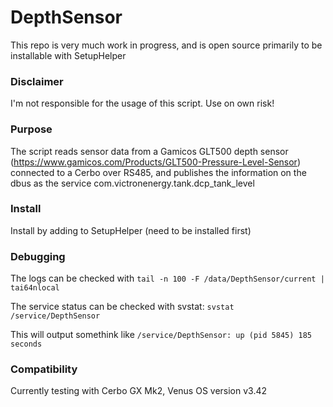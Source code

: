 # DepthSensor

This repo is very much work in progress, and is open source primarily to be installable with SetupHelper

### Disclaimer
I'm not responsible for the usage of this script. Use on own risk! 

### Purpose
The script reads sensor data from a Gamicos GLT500 depth sensor (https://www.gamicos.com/Products/GLT500-Pressure-Level-Sensor) connected to a Cerbo over RS485, and publishes the information on the dbus as the service com.victronenergy.tank.dcp_tank_level

### Install

Install by adding to SetupHelper (need to be installed first)

### Debugging

The logs can be checked with ```tail -n 100 -F /data/DepthSensor/current | tai64nlocal```

The service status can be checked with svstat: ```svstat /service/DepthSensor```

This will output somethink like ```/service/DepthSensor: up (pid 5845) 185 seconds```


### Compatibility
Currently testing with Cerbo GX Mk2, Venus OS version v3.42
